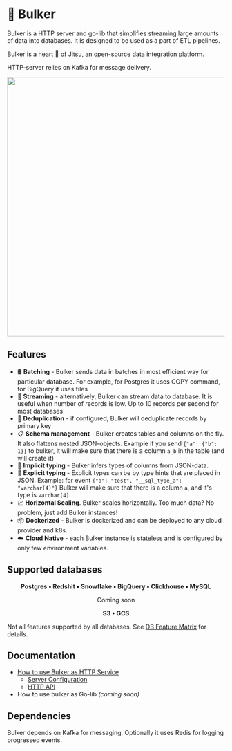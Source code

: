 # 🚚 Bulker

Bulker is a HTTP server and go-lib that simplifies streaming large amounts of data into databases. It is designed to be 
used as a part of ETL pipelines. 

Bulker is a heart 💜 of [Jitsu](https://github.com/jitsucom/jitsu), an open-source data integration platform.

HTTP-server relies on Kafka for message delivery.   

<p align="center">
<img src="https://github.com/jitsucom/bulker/raw/main/.docs/assets/bulker-summary.excalidraw.png" width="600" />
</p>

## Features

* 🛢️ **Batching** - Bulker sends data in batches in most efficient way for particular database. For example, for Postgres it uses 
COPY command, for BigQuery it uses files
* 🚿 **Streaming** - alternatively, Bulker can stream data to database. It is useful when number of records is low. Up to 10 records
per second for most databases
* 🐫 **Deduplication** - if configured, Bulker will deduplicate records by primary key 
* 📋 **Schema management** - Bulker creates tables and columns on the fly. It also flattens nested JSON-objects. Example if you send `{"a": {"b": 1}}` to 
bulker, it will make sure that there is a column `a_b` in the table (and will create it)
* 📌 **Implicit typing** - Bulker infers types of columns from JSON-data.
* 📌 **Explicit typing** - Explicit types can be by type hints that are placed in JSON. Example: for event `{"a": "test", "__sql_type_a": "varchar(4)"}`
Bulker will make sure that there is a column `a`, and it's type is `varchar(4)`.
* 📈 **Horizontal Scaling**. Bulker scales horizontally. Too much data? No problem, just add Bulker instances!
* 📦 **Dockerized** - Bulker is dockerized and can be deployed to any cloud provider and k8s. 
* ☁️ **Cloud Native** - each Bulker instance is stateless and is configured by only few environment variables. 

## Supported databases

<p align="center"><b>
Postgres • Redshit • Snowflake • BigQuery • Clickhouse • MySQL
</p></b>

<p align="center">
Coming soon
</p>

<p align="center"><b>
S3 • GCS
</b></p>


Not all features supported by all databases. See [DB Feature Matrix](.docs/db-feature-matrix.md) for details.

## Documentation

* [How to use Bulker as HTTP Service](./.docs/server-config.md)
  * [Server Configuration](./.docs/server-config.md)  
  * [HTTP API](./.docs/http-api.md)
* How to use bulker as Go-lib *(coming soon)*


## Dependencies

Bulker depends on Kafka for messaging. Optionally it uses Redis for logging progressed events.
